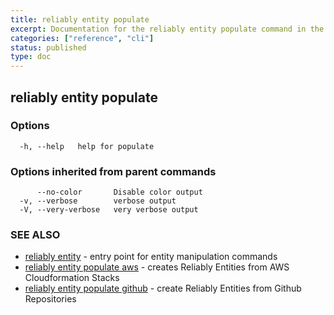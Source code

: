 ```yaml
---
title: reliably entity populate
excerpt: Documentation for the reliably entity populate command in the Reliably CLI
categories: ["reference", "cli"]
status: published
type: doc
---
```

## reliably entity populate



### Options

```
  -h, --help   help for populate
```

### Options inherited from parent commands

```
      --no-color       Disable color output
  -v, --verbose        verbose output
  -V, --very-verbose   very verbose output
```

### SEE ALSO

* [reliably entity](/docs/reference/cli/reliably-entity/)	 - entry point for entity manipulation commands
* [reliably entity populate aws](/docs/reference/cli/reliably-entity-populate-aws/)	 - creates Reliably Entities from AWS Cloudformation Stacks
* [reliably entity populate github](/docs/reference/cli/reliably-entity-populate-github/)	 - create Reliably Entities from Github Repositories

